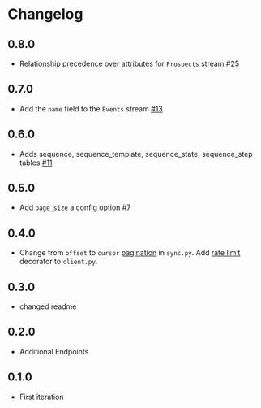 # Changelog

## 0.8.0
  * Relationship precedence over attributes for `Prospects` stream [#25](https://github.com/singer-io/tap-outreach/pull/25)

## 0.7.0
  * Add the `name` field to the `Events` stream [#13](https://github.com/singer-io/tap-outreach/pull/13)

## 0.6.0
  * Adds sequence, sequence_template, sequence_state, sequence_step tables [#11](https://github.com/singer-io/tap-outreach/pull/11)

## 0.5.0
  * Add `page_size` a config option [#7](https://github.com/singer-io/tap-outreach/pull/7)

## 0.4.0
  * Change from `offset` to `cursor` [pagination](https://api.outreach.io/api/v2/docs#pagination) in `sync.py`. Add [rate limit](https://api.outreach.io/api/v2/docs#rate-limiting) decorator to `client.py`.

## 0.3.0
  * changed readme 

## 0.2.0
  * Additional Endpoints 

## 0.1.0
  * First iteration
